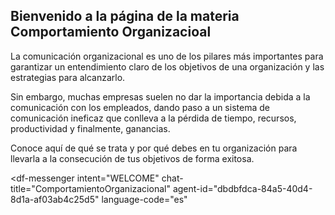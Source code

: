 ## Bienvenido a la página de la materia Comportamiento Organizacioal

La comunicación organizacional es uno de los pilares más importantes para garantizar un entendimiento claro de los objetivos de una organización y las estrategias para alcanzarlo.

Sin embargo, muchas empresas suelen no dar la importancia debida a la comunicación con los empleados, dando paso a un sistema de comunicación ineficaz que conlleva a la pérdida de tiempo, recursos, productividad y finalmente, ganancias.

Conoce aquí de qué se trata y por qué debes en tu organización para llevarla a la consecución de tus objetivos de forma exitosa.

<script src="https://www.gstatic.com/dialogflow-console/fast/messenger/bootstrap.js?v=1"></script>
<df-messenger
  intent="WELCOME"
  chat-title="ComportamientoOrganizacional"
  agent-id="dbdbfdca-84a5-40d4-8d1a-af03ab4c25d5"
  language-code="es"
></df-messenger>
